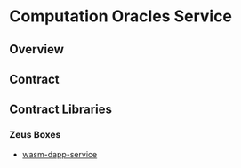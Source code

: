 Computation Oracles Service
===========================

## Overview
## Contract

## Contract Libraries

### Zeus Boxes
* [wasm-dapp-service](https://github.com/liquidapps-io/zeus-sdk/tree/master/boxes/groups/services/wasm-dapp-service)